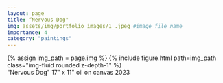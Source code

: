 ```yaml
---
layout: page
title: “Nervous Dog"
img: assets/img/portfolio_images/1_.jpeg #image file name
importance: 4
category: "paintings"
---
```


<div class="row">
    <div class="col-sm mt-3 mt-md-0">
        {% assign img_path = page.img %}
        {% include figure.html path=img_path  class="img-fluid rounded z-depth-1" %}
    </div>
</div>
<div class="caption">
    “Nervous Dog"
    17” x 11"
    oil on canvas
    2023
</div>
